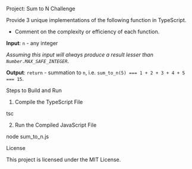 Project: Sum to N Challenge

Provide 3 unique implementations of the following function in TypeScript.

- Comment on the complexity or efficiency of each function.

**Input**: `n` - any integer

*Assuming this input will always produce a result lesser than `Number.MAX_SAFE_INTEGER`*.

**Output**: `return` - summation to `n`, i.e. `sum_to_n(5) === 1 + 2 + 3 + 4 + 5 === 15`.

Steps to Build and Run

1. Compile the TypeScript File

tsc

2. Run the Compiled JavaScript File

node sum_to_n.js

License

This project is licensed under the MIT License.


